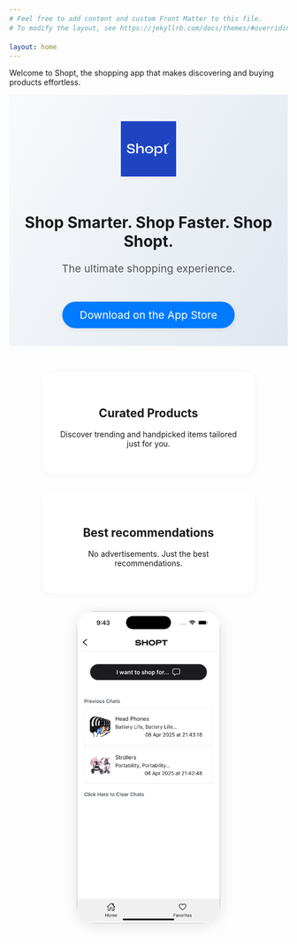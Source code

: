 ```yaml
---
# Feel free to add content and custom Front Matter to this file.
# To modify the layout, see https://jekyllrb.com/docs/themes/#overriding-theme-defaults

layout: home
---
```


Welcome to Shopt, the shopping app that makes discovering and buying products effortless.

<div class="hero">
  <img src="/assets/shopt-logo.png" alt="Shopt app logo" class="app-logo">
  <h1>Shop Smarter. Shop Faster. Shop Shopt.</h1>
  <p class="subtitle">The ultimate shopping experience.</p>
  <a href="#download" class="cta-btn">Download on the App Store</a>
</div>

<div class="features">
  <div class="feature">
    <h2>Curated Products</h2>
    <p>Discover trending and handpicked items tailored just for you.</p>
  </div>
  <!-- <div class="feature">
    <h2>Seamless Checkout</h2>
    <p>Fast, secure, and easy checkout with Apple Pay integration.</p>
  </div> -->
  <div class="feature">
    <h2>Best recommendations</h2>
    <p>No advertisements. Just the best recommendations.</p>
  </div>
</div>

<div class="app-preview">
  <img src="/assets/shopt-app-preview.png" alt="Shopt app preview" class="app-screenshot">
</div>

<!-- <div id="download" class="download-section">
  <a href="#" class="app-store-badge">
    <img src="/assets/app-store-badge.svg" alt="Download on the App Store">
  </a>
  <p class="note">Coming soon to the App Store</p>
</div> -->

<style>
.hero {
  text-align: center;
  padding: 3rem 1rem 2rem 1rem;
  background: linear-gradient(120deg, #f8fafc 0%, #e0e7ef 100%);
}
.app-logo {
  width: 100px;
  margin-bottom: 1.5rem;
}
.cta-btn {
  display: inline-block;
  margin-top: 1.5rem;
  padding: 0.75rem 2rem;
  background: #007aff;
  color: #fff;
  border-radius: 2rem;
  font-size: 1.2rem;
  text-decoration: none;
  box-shadow: 0 2px 8px rgba(0,0,0,0.08);
  transition: background 0.2s;
}
.cta-btn:hover {
  background: #005ecb;
}
.subtitle {
  color: #555;
  font-size: 1.2rem;
  margin-bottom: 1.5rem;
}
.features {
  display: flex;
  flex-wrap: wrap;
  justify-content: center;
  gap: 2rem;
  margin: 3rem 0 2rem 0;
}
.feature {
  background: #fff;
  border-radius: 1rem;
  box-shadow: 0 2px 12px rgba(0,0,0,0.04);
  padding: 2rem;
  max-width: 320px;
  flex: 1 1 250px;
  text-align: center;
}
.app-preview {
  text-align: center;
  margin: 2rem 0;
}
.app-screenshot {
  width: 260px;
  border-radius: 2rem;
  box-shadow: 0 4px 24px rgba(0,0,0,0.10);
}
.download-section {
  text-align: center;
  margin: 3rem 0 2rem 0;
}
.app-store-badge img {
  width: 180px;
}
.note {
  color: #888;
  margin-top: 1rem;
}
@media (max-width: 900px) {
  .features {
    flex-direction: column;
    gap: 1.5rem;
  }
}
</style>
